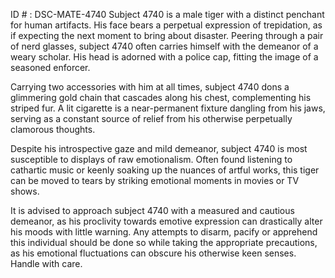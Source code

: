 ID # : DSC-MATE-4740
Subject 4740 is a male tiger with a distinct penchant for human artifacts. His face bears a perpetual expression of trepidation, as if expecting the next moment to bring about disaster. Peering through a pair of nerd glasses, subject 4740 often carries himself with the demeanor of a weary scholar. His head is adorned with a police cap, fitting the image of a seasoned enforcer. 

Carrying two accessories with him at all times, subject 4740 dons a glimmering gold chain that cascades along his chest, complementing his striped fur. A lit cigarette is a near-permanent fixture dangling from his jaws, serving as a constant source of relief from his otherwise perpetually clamorous thoughts. 

Despite his introspective gaze and mild demeanor, subject 4740 is most susceptible to displays of raw emotionalism. Often found listening to cathartic music or keenly soaking up the nuances of artful works, this tiger can be moved to tears by striking emotional moments in movies or TV shows. 

It is advised to approach subject 4740 with a measured and cautious demeanor, as his proclivity towards emotive expression can drastically alter his moods with little warning. Any attempts to disarm, pacify or apprehend this individual should be done so while taking the appropriate precautions, as his emotional fluctuations can obscure his otherwise keen senses. Handle with care.